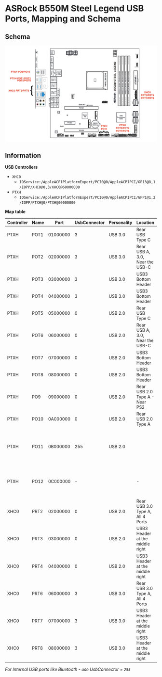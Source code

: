 # ASRock B550M Steel Legend USB Ports, Mapping and Schema



## Schema

![usb_mapping][1]



## Information

**USB Controllers**

- `XHC0`
  - `IOService:/AppleACPIPlatformExpert/PCI0@0/AppleACPIPCI/GP13@8,1/IOPP/XHC0@0,3/XHC0@60000000`
- `PTXH`
  - `IOService:/AppleACPIPlatformExpert/PCI0@0/AppleACPIPCI/GPP1@1,2/IOPP/PTXH@0/PTXH@00000000`

**Map table**

| Controller | Name | Port     | UsbConnector | Personality | Location                          | Notes                                                   |
| :--------- | ---- | -------- | ------------ | ----------- | --------------------------------- | ------------------------------------------------------- |
| PTXH       | POT1 | 01000000 | 3            | USB 3.0     | Rear USB Type C                   |                                                         |
| PTXH       | POT2 | 02000000 | 3            | USB 3.0     | Rear USB A, 3.0, Near the USB-C   |                                                         |
| PTXH       | POT3 | 03000000 | 3            | USB 3.0     | USB3 Bottom Header                |                                                         |
| PTXH       | POT4 | 04000000 | 3            | USB 3.0     | USB3 Bottom Header                |                                                         |
| PTXH       | POT5 | 05000000 | 0            | USB 2.0     | Rear USB Type C                   |                                                         |
| PTXH       | POT6 | 06000000 | 0            | USB 2.0     | Rear USB A, 3.0, Near the USB-C   |                                                         |
| PTXH       | POT7 | 07000000 | 0            | USB 2.0     | USB3 Bottom Header                |                                                         |
| PTXH       | POT8 | 08000000 | 0            | USB 2.0     | USB3 Bottom Header                |                                                         |
| PTXH       | PO9  | 09000000 | 0            | USB 2.0     | Rear USB 2.0 Type A - Near PS2    |                                                         |
| PTXH       | PO10 | 0A000000 | 0            | USB 2.0     | Rear USB 2.0 Type A               |                                                         |
| PTXH       | PO11 | 0B000000 | 255          | USB 2.0     |                                   | Both USB 2.0 Headers (Internal Hub), Used for Bluetooth |
| PTXH       | PO12 | 0C000000 | -            |             | -                                 | Led Controller, Should be ignored and not used.         |
| XHC0       | PRT2 | 02000000 | 0            | USB 2.0     | Rear USB 3.0 Type A,  All 4 Ports | Using Internal Hub                                      |
| XHC0       | PRT3 | 03000000 | 0            | USB 2.0     | USB3 Header at the middle right   |                                                         |
| XHC0       | PRT4 | 04000000 | 0            | USB 2.0     | USB3 Header at the middle right   |                                                         |
| XHC0       | PRT6 | 06000000 | 3            | USB 3.0     | Rear USB 3.0 Type A,  All 4 Ports | Using Internal Hub                                      |
| XHC0       | PRT7 | 07000000 | 3            | USB 3.0     | USB3 Header at the middle right   |                                                         |
| XHC0       | PRT8 | 08000000 | 3            | USB 3.0     | USB3 Header at the middle right   |                                                         |

*For Internal USB ports like Bluetooth - use UsbConnector = `255`*



[1]: _static/images/usb_mapping.png
